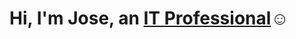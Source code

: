 <h1>Hi, I'm Jose, an <a href="https://linkedin.com/in/jose-guerrero-09a8b72b5">IT Professional</a>☺</h1>

[linkedin]: (https://linkedin.com/in/jose-guerrero-09a8b72b5)
